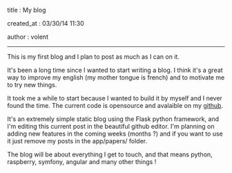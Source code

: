 title : My blog

created_at : 03/30/14 11:30

author : volent

----------

This is my first blog and I plan to post as much as I can on it.

It's been a long time since I wanted to start writing a blog. I think it's a great way to improve my english (my mother tongue is french) and to motivate me to try new things.

It took me a while to start because I wanted to build it by myself and I never found the time. The current code is opensource and avalaible on my [github](https://github.com/ZebediahKillgrave/yabuf).

It's an extremely simple static blog using the Flask python framework, and I'm editing this current post in the beautiful github editor. I'm planning on adding new features in the coming weeks (months ?) and if you want to use it just remove my posts in the app/papers/ folder.

The blog will be about everything I get to touch, and that means python, raspberry, symfony, angular and many other things !
